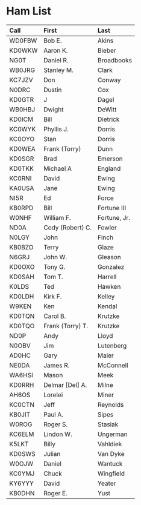 Ham List
========

|Call|First|Last|
|:--------|:----|:---|
|<span class="callsign">WD0FBW</span>|Bob E.|Akins|
|<span class="callsign">KD0WKW</span>|Aaron K.|Bieber|
|<span class="callsign">NG0T</span>|Daniel R.|Broadbooks|
|<span class="callsign">WB0JRG</span>|Stanley M.|Clark|
|<span class="callsign">KC7JZV</span>|Don|Conway|
|<span class="callsign">N0DRC</span>|Dustin|Cox|
|<span class="callsign">KD0GTR</span>|J|Dagel|
|<span class="callsign">WB0HBJ</span>|Dwight|DeWitt|
|<span class="callsign">KD0ICM</span>|Bill|Dietrick|
|<span class="callsign">KC0WYK</span>|Phyllis J.|Dorris|
|<span class="callsign">KC0OYO</span>|Stan|Dorris|
|<span class="callsign">KD0WEA</span>|Frank (Torry)|Dunn|
|<span class="callsign">KD0SGR</span>|Brad|Emerson|
|<span class="callsign">KD0TKK</span>|Michael A|England|
|<span class="callsign">KC0RNI</span>|David|Ewing|
|<span class="callsign">KA0USA</span>|Jane|Ewing|
|<span class="callsign">NI5R</span>|Ed|Force|
|<span class="callsign">KB0RPD</span>|Bill|Fortune III|
|<span class="callsign">W0NHF</span>|William F.|Fortune, Jr.|
|<span class="callsign">ND0A</span>|Cody (Robert) C.|Fowler|
|<span class="callsign">N0LGY</span>|John|Finch|
|<span class="callsign">KB0BZO</span>|Terry|Glaze|
|<span class="callsign">N6GRJ</span>|John W.|Gleason|
|<span class="callsign">KD0OXO</span>|Tony G.|Gonzalez|
|<span class="callsign">KD0SAH</span>|Tom T.|Harrell|
|<span class="callsign">K0LDS</span>|Ted|Hawken|
|<span class="callsign">KD0LDH</span>|Kirk F.|Kelley|
|<span class="callsign">W9KEN</span>|Ken|Kendal|
|<span class="callsign">KD0TQN</span>|Carol B.|Krutzke|
|<span class="callsign">KD0TQO</span>|Frank (Torry) T.|Krutzke|
|<span class="callsign">ND0P</span>|Andy|Lloyd|
|<span class="callsign">N0OBV</span>|Jim|Lutenberg|
|<span class="callsign">AD0HC</span>|Gary|Maier|
|<span class="callsign">NE0DA</span>|James R.|McConnell|
|<span class="callsign">WA6HSI</span>|Mason|Meek|
|<span class="callsign">KD0RRH</span>|Delmar [Del] A.|Milne|
|<span class="callsign">AH6OS</span>|Lorelei|Miner|
|<span class="callsign">KC0CTN</span>|Jeff|Reynolds|
|<span class="callsign">KB0JIT</span>|Paul A.|Sipes|
|<span class="callsign">W0ROG</span>|Roger S.|Stasiak|
|<span class="callsign">KC6ELM</span>|Lindon W.|Ungerman|
|<span class="callsign">K5LKT</span>|Billy|Vahldiek|
|<span class="callsign">KD0SWS</span>|Julian|Van Dyke|
|<span class="callsign">W0OJW</span>|Daniel|Wantuck|
|<span class="callsign">KC0YMJ</span>|Chuck|Wingfield|
|<span class="callsign">KY6YYY</span>|David|Yeater|
|<span class="callsign">KB0DHN</span>|Roger E.|Yust|
